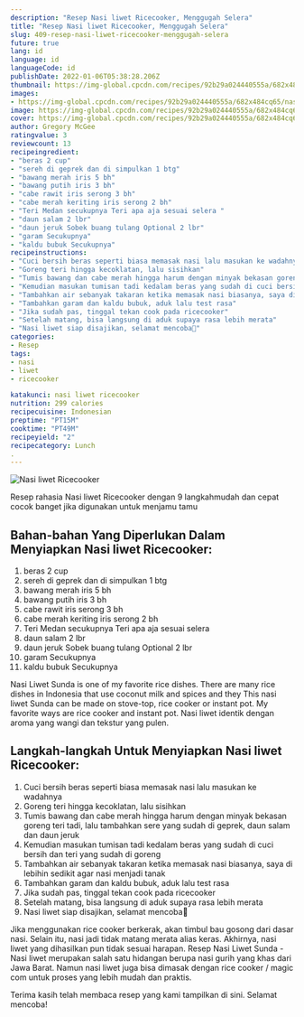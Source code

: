 ```yaml
---
description: "Resep Nasi liwet Ricecooker, Menggugah Selera"
title: "Resep Nasi liwet Ricecooker, Menggugah Selera"
slug: 409-resep-nasi-liwet-ricecooker-menggugah-selera
future: true
lang: id
language: id
languageCode: id
publishDate: 2022-01-06T05:38:28.206Z 
thumbnail: https://img-global.cpcdn.com/recipes/92b29a024440555a/682x484cq65/nasi-liwet-ricecooker-foto-resep-utama.png
images:
- https://img-global.cpcdn.com/recipes/92b29a024440555a/682x484cq65/nasi-liwet-ricecooker-foto-resep-utama.png
image: https://img-global.cpcdn.com/recipes/92b29a024440555a/682x484cq65/nasi-liwet-ricecooker-foto-resep-utama.png
cover: https://img-global.cpcdn.com/recipes/92b29a024440555a/682x484cq65/nasi-liwet-ricecooker-foto-resep-utama.png
author: Gregory McGee
ratingvalue: 3
reviewcount: 13
recipeingredient:
- "beras 2 cup"
- "sereh di geprek dan di simpulkan 1 btg"
- "bawang merah iris 5 bh"
- "bawang putih iris 3 bh"
- "cabe rawit iris serong 3 bh"
- "cabe merah keriting iris serong 2 bh"
- "Teri Medan secukupnya Teri apa aja sesuai selera "
- "daun salam 2 lbr"
- "daun jeruk Sobek buang tulang Optional 2 lbr"
- "garam Secukupnya"
- "kaldu bubuk Secukupnya"
recipeinstructions:
- "Cuci bersih beras seperti biasa memasak nasi lalu masukan ke wadahnya"
- "Goreng teri hingga kecoklatan, lalu sisihkan"
- "Tumis bawang dan cabe merah hingga harum dengan minyak bekasan goreng teri tadi, lalu tambahkan sere yang sudah di geprek, daun salam dan daun jeruk"
- "Kemudian masukan tumisan tadi kedalam beras yang sudah di cuci bersih dan teri yang sudah di goreng"
- "Tambahkan air sebanyak takaran ketika memasak nasi biasanya, saya di lebihin sedikit agar nasi menjadi tanak"
- "Tambahkan garam dan kaldu bubuk, aduk lalu test rasa"
- "Jika sudah pas, tinggal tekan cook pada ricecooker"
- "Setelah matang, bisa langsung di aduk supaya rasa lebih merata"
- "Nasi liwet siap disajikan, selamat mencoba🥰"
categories:
- Resep
tags:
- nasi
- liwet
- ricecooker

katakunci: nasi liwet ricecooker 
nutrition: 299 calories
recipecuisine: Indonesian
preptime: "PT15M"
cooktime: "PT49M"
recipeyield: "2"
recipecategory: Lunch
. 
---
```



![Nasi liwet Ricecooker](https://img-global.cpcdn.com/recipes/92b29a024440555a/682x484cq65/nasi-liwet-ricecooker-foto-resep-utama.png)

Resep rahasia Nasi liwet Ricecooker    dengan 9 langkahmudah dan cepat cocok banget jika digunakan untuk menjamu tamu

<!--inarticleads1-->

## Bahan-bahan Yang Diperlukan Dalam Menyiapkan Nasi liwet Ricecooker:

1. beras 2 cup
1. sereh di geprek dan di simpulkan 1 btg
1. bawang merah iris 5 bh
1. bawang putih iris 3 bh
1. cabe rawit iris serong 3 bh
1. cabe merah keriting iris serong 2 bh
1. Teri Medan secukupnya Teri apa aja sesuai selera 
1. daun salam 2 lbr
1. daun jeruk Sobek buang tulang Optional 2 lbr
1. garam Secukupnya
1. kaldu bubuk Secukupnya

Nasi Liwet Sunda is one of my favorite rice dishes. There are many rice dishes in Indonesia that use coconut milk and spices and they This nasi liwet Sunda can be made on stove-top, rice cooker or instant pot. My favorite ways are rice cooker and instant pot. Nasi liwet identik dengan aroma yang wangi dan tekstur yang pulen. 

<!--inarticleads2-->

## Langkah-langkah Untuk Menyiapkan Nasi liwet Ricecooker:

1. Cuci bersih beras seperti biasa memasak nasi lalu masukan ke wadahnya
1. Goreng teri hingga kecoklatan, lalu sisihkan
1. Tumis bawang dan cabe merah hingga harum dengan minyak bekasan goreng teri tadi, lalu tambahkan sere yang sudah di geprek, daun salam dan daun jeruk
1. Kemudian masukan tumisan tadi kedalam beras yang sudah di cuci bersih dan teri yang sudah di goreng
1. Tambahkan air sebanyak takaran ketika memasak nasi biasanya, saya di lebihin sedikit agar nasi menjadi tanak
1. Tambahkan garam dan kaldu bubuk, aduk lalu test rasa
1. Jika sudah pas, tinggal tekan cook pada ricecooker
1. Setelah matang, bisa langsung di aduk supaya rasa lebih merata
1. Nasi liwet siap disajikan, selamat mencoba🥰


Jika menggunakan rice cooker berkerak, akan timbul bau gosong dari dasar nasi. Selain itu, nasi jadi tidak matang merata alias keras. Akhirnya, nasi liwet yang dihasilkan pun tidak sesuai harapan. Resep Nasi Liwet Sunda - Nasi liwet merupakan salah satu hidangan berupa nasi gurih yang khas dari Jawa Barat. Namun nasi liwet juga bisa dimasak dengan rice cooker / magic com untuk proses yang lebih mudah dan praktis. 

Terima kasih telah membaca resep yang kami tampilkan di sini. Selamat mencoba!
